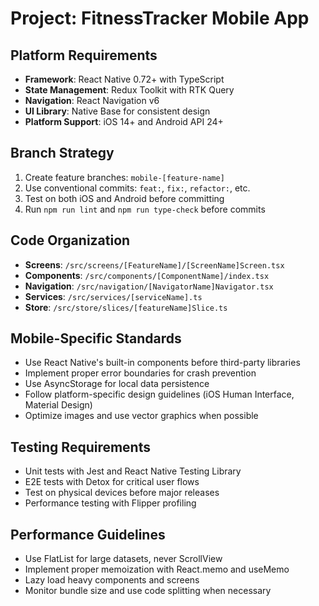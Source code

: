 # Project: FitnessTracker Mobile App

## Platform Requirements
- **Framework**: React Native 0.72+ with TypeScript
- **State Management**: Redux Toolkit with RTK Query
- **Navigation**: React Navigation v6
- **UI Library**: Native Base for consistent design
- **Platform Support**: iOS 14+ and Android API 24+

## Branch Strategy
1. Create feature branches: `mobile-[feature-name]`
2. Use conventional commits: `feat:`, `fix:`, `refactor:`, etc.
3. Test on both iOS and Android before committing
4. Run `npm run lint` and `npm run type-check` before commits

## Code Organization
- **Screens**: `/src/screens/[FeatureName]/[ScreenName]Screen.tsx`
- **Components**: `/src/components/[ComponentName]/index.tsx`
- **Navigation**: `/src/navigation/[NavigatorName]Navigator.tsx`
- **Services**: `/src/services/[serviceName].ts`
- **Store**: `/src/store/slices/[featureName]Slice.ts`

## Mobile-Specific Standards
- Use React Native's built-in components before third-party libraries
- Implement proper error boundaries for crash prevention
- Use AsyncStorage for local data persistence
- Follow platform-specific design guidelines (iOS Human Interface, Material Design)
- Optimize images and use vector graphics when possible

## Testing Requirements
- Unit tests with Jest and React Native Testing Library
- E2E tests with Detox for critical user flows
- Test on physical devices before major releases
- Performance testing with Flipper profiling

## Performance Guidelines
- Use FlatList for large datasets, never ScrollView
- Implement proper memoization with React.memo and useMemo
- Lazy load heavy components and screens
- Monitor bundle size and use code splitting when necessary
